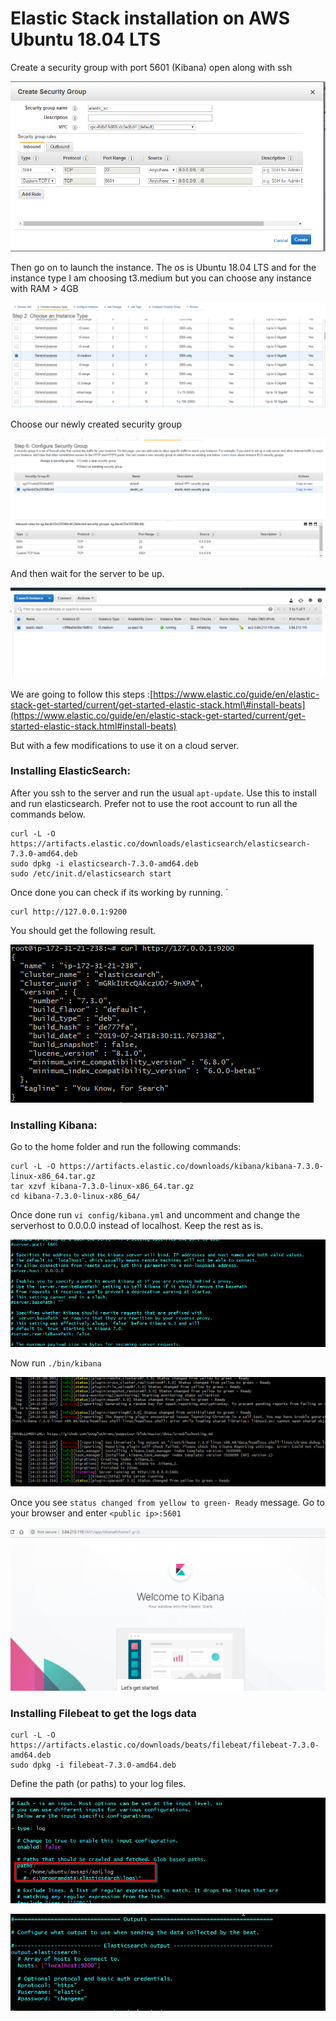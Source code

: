 # Elastic Stack installation on AWS Ubuntu 18.04 LTS

Create a security group with port 5601 \(Kibana\) open along with ssh

![](../../../.gitbook/assets/image%20%2840%29.png)

Then go on to launch the instance. The os is Ubuntu 18.04 LTS and for the instance type I am choosing t3.medium but you can choose any instance with RAM &gt; 4GB

![](../../../.gitbook/assets/image%20%2854%29.png)

Choose our newly created security group

![](../../../.gitbook/assets/image%20%2842%29.png)

And then wait for the server to be up.

![](../../../.gitbook/assets/image%20%2873%29.png)

We are going to follow this steps :[https://www.elastic.co/guide/en/elastic-stack-get-started/current/get-started-elastic-stack.html\#install-beats](https://www.elastic.co/guide/en/elastic-stack-get-started/current/get-started-elastic-stack.html#install-beats)

But with a few modifications to use it on a cloud server.

### Installing ElasticSearch:

After you ssh to the server and run the usual `apt-update`. Use this to install and run elasticsearch. Prefer not to use the root account to run all the commands below.

```text
curl -L -O https://artifacts.elastic.co/downloads/elasticsearch/elasticsearch-7.3.0-amd64.deb
sudo dpkg -i elasticsearch-7.3.0-amd64.deb
sudo /etc/init.d/elasticsearch start
```

Once done you can check if its working by running. \`

```text
curl http://127.0.0.1:9200
```

You should get the following result.

![](../../../.gitbook/assets/image%20%2868%29.png)

### Installing Kibana:

Go to the home folder and run the following commands:

```text
curl -L -O https://artifacts.elastic.co/downloads/kibana/kibana-7.3.0-linux-x86_64.tar.gz
tar xzvf kibana-7.3.0-linux-x86_64.tar.gz
cd kibana-7.3.0-linux-x86_64/
```

Once done run `vi config/kibana.yml` and uncomment and change the serverhost to 0.0.0.0 instead of localhost. Keep the rest as is.

![](../../../.gitbook/assets/image%20%2847%29.png)

Now run `./bin/kibana`

![](../../../.gitbook/assets/image%20%2857%29.png)

Once you see `status changed from yellow to green- Ready` message. Go to your browser and enter `<public ip>:5601`

![](../../../.gitbook/assets/image%20%2866%29.png)

### Installing Filebeat to get the logs data

```text
curl -L -O https://artifacts.elastic.co/downloads/beats/filebeat/filebeat-7.3.0-amd64.deb
sudo dpkg -i filebeat-7.3.0-amd64.deb
```

Define the path \(or paths\) to your log files.

![](../../../.gitbook/assets/image%20%2882%29.png)

![](../../../.gitbook/assets/image%20%2818%29.png)

